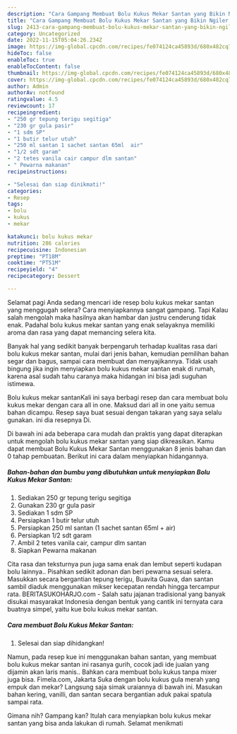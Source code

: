 ```yaml
---
description: "Cara Gampang Membuat Bolu Kukus Mekar Santan yang Bikin Ngiler, Buat Buka Puasa Bikin Ngiler"
title: "Cara Gampang Membuat Bolu Kukus Mekar Santan yang Bikin Ngiler, Buat Buka Puasa Bikin Ngiler"
slug: 2413-cara-gampang-membuat-bolu-kukus-mekar-santan-yang-bikin-ngiler-buat-buka-puasa-bikin-ngiler
category: Uncategorized
date: 2022-11-15T05:04:26.234Z
image: https://img-global.cpcdn.com/recipes/fe074124ca45893d/680x482cq70/bolu-kukus-mekar-santan-foto-resep-utama.jpg
hideToc: false
enableToc: true
enableTocContent: false
thumbnail: https://img-global.cpcdn.com/recipes/fe074124ca45893d/680x482cq70/bolu-kukus-mekar-santan-foto-resep-utama.jpg
cover: https://img-global.cpcdn.com/recipes/fe074124ca45893d/680x482cq70/bolu-kukus-mekar-santan-foto-resep-utama.jpg
author: Admin
authorAv: notfound
ratingvalue: 4.5
reviewcount: 17
recipeingredient:
- "250 gr tepung terigu segitiga"
- "230 gr gula pasir"
- "1 sdm SP"
- "1 butir telur utuh"
- "250 ml santan 1 sachet santan 65ml  air"
- "1/2 sdt garam"
- "2 tetes vanila cair campur dlm santan"
- " Pewarna makanan"
recipeinstructions:

- "Selesai dan siap dinikmati!"
categories:
- Resep
tags:
- bolu
- kukus
- mekar

katakunci: bolu kukus mekar 
nutrition: 286 calories
recipecuisine: Indonesian
preptime: "PT18M"
cooktime: "PT51M"
recipeyield: "4"
recipecategory: Dessert

---
```



Selamat pagi Anda sedang mencari ide resep bolu kukus mekar santan yang menggugah selera? Cara menyiapkannya sangat gampang. Tapi Kalau salah mengolah maka hasilnya akan hambar dan justru cenderung tidak enak. Padahal bolu kukus mekar santan yang enak selayaknya memiliki aroma dan rasa yang dapat memancing selera kita.


Banyak hal yang sedikit banyak berpengaruh terhadap kualitas rasa dari bolu kukus mekar santan, mulai dari jenis bahan, kemudian pemilihan bahan segar dan bagus, sampai cara membuat dan menyajikannya. Tidak usah bingung jika ingin menyiapkan bolu kukus mekar santan enak di rumah, karena asal sudah tahu caranya maka hidangan ini bisa jadi suguhan istimewa.

Bolu kukus mekar santanKali ini saya berbagi resep dan cara membuat bolu kukus mekar dengan cara all in one. Maksud dari all in one yaitu semua bahan dicampu. Resep saya buat sesuai dengan takaran yang saya selalu gunakan. ini dia resepnya Di.


Di bawah ini ada beberapa cara mudah dan praktis yang dapat diterapkan untuk mengolah bolu kukus mekar santan yang siap dikreasikan. Kamu dapat membuat Bolu Kukus Mekar Santan menggunakan 8 jenis bahan dan 0 tahap pembuatan. Berikut ini cara dalam menyiapkan hidangannya.

<!--inarticleads1-->

##### Bahan-bahan dan bumbu yang dibutuhkan untuk menyiapkan Bolu Kukus Mekar Santan:

1. Sediakan 250 gr tepung terigu segitiga
1. Gunakan 230 gr gula pasir
1. Sediakan 1 sdm SP
1. Persiapkan 1 butir telur utuh
1. Persiapkan 250 ml santan (1 sachet santan 65ml + air)
1. Persiapkan 1/2 sdt garam
1. Ambil 2 tetes vanila cair, campur dlm santan
1. Siapkan  Pewarna makanan


Cita rasa dan teksturnya pun juga sama enak dan lembut seperti kudapan bolu lainnya.. Pisahkan sedikit adonan dan beri pewarna sesuai selera. Masukkan secara bergantian tepung terigu, Buavita Guava, dan santan sambil diaduk menggunakan mikser kecepatan rendah hingga tercampur rata. BERITASUKOHARJO.com - Salah satu jajanan tradisional yang banyak disukai masyarakat Indonesia dengan bentuk yang cantik ini ternyata cara buatnya simpel, yaitu kue bolu kukus mekar santan. 

<!--inarticleads2-->

##### Cara membuat Bolu Kukus Mekar Santan:


1. Selesai dan siap dihidangkan!

Namun, pada resep kue ini menggunakan bahan santan, yang membuat bolu kukus mekar santan ini rasanya gurih, cocok jadi ide jualan yang dijamin akan laris manis.. Bahkan cara membuat bolu kukus tanpa mixer juga bisa. Fimela.com, Jakarta Suka dengan bolu kukus gula merah yang empuk dan mekar? Langsung saja simak uraiannya di bawah ini. Masukan bahan kering, vanilli, dan santan secara bergantian aduk pakai spatula sampai rata. 

Gimana nih? Gampang kan? Itulah cara menyiapkan bolu kukus mekar santan yang bisa anda lakukan di rumah. Selamat menikmati
